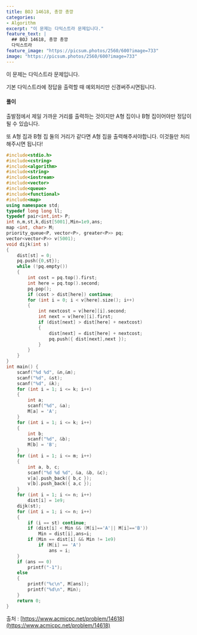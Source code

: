 ```yaml
---
title: BOJ 14618, 총깡 총깡
categories:
- Algorithm
excerpt: "이 문제는 다익스트라 문제입니다."
feature_text: |
  ## BOJ 14618, 총깡 총깡
  다익스트라
feature_image: "https://picsum.photos/2560/600?image=733"
image: "https://picsum.photos/2560/600?image=733"
---
```


이 문제는 다익스트라 문제입니다.

기본 다익스트라에  정답을 출력할 때 예외처리만 신경써주시면됩니다.

<h4>풀이</h4> 
출발점에서 제일 가까운 거리를 출력하는 것이지만 A형 집이나 B형 집이어야만 정답이 될 수 있습니다.

또 A형 집과 B형 집 둘의 거리가 같다면 A형 집을 출력해주셔야합니다. 이것들만 처리해주시면 됩니다!


```c++
#include<stdio.h>
#include<cstring>
#include<algorithm>
#include<string>
#include<iostream>
#include<vector>
#include<queue>
#include<functional>
#include<map>
using namespace std;
typedef long long ll;
typedef pair<int,int> P;
int n,m,st,k,dist[5001],Min=1e9,ans;
map <int, char> M;
priority_queue<P, vector<P>, greater<P>> pq;
vector<vector<P>> v(5001);
void dijk(int s)
{
	dist[st] = 0;
	pq.push({0,st});
	while (!pq.empty())
	{
		int cost = pq.top().first;
		int here = pq.top().second;
		pq.pop();
		if (cost > dist[here]) continue;
		for (int i = 0; i < v[here].size(); i++)
		{
			int nextcost = v[here][i].second;
			int next = v[here][i].first;
			if (dist[next] > dist[here] + nextcost)
			{
				dist[next] = dist[here] + nextcost;
				pq.push({ dist[next],next });
			}
		}
	}
}
int main() {
	scanf("%d %d", &n,&m);
	scanf("%d", &st);
	scanf("%d", &k);
	for (int i = 1; i <= k; i++)
	{
		int a;
		scanf("%d", &a);
		M[a] = 'A';
	}
	for (int i = 1; i <= k; i++)
	{
		int b;
		scanf("%d", &b);
		M[b] = 'B';
	}
	for (int i = 1; i <= m; i++)
	{
		int a, b, c;
		scanf("%d %d %d", &a, &b, &c);
		v[a].push_back({ b,c });
		v[b].push_back({ a,c });
	}
	for (int i = 1; i <= n; i++)
		dist[i] = 1e9;
	dijk(st);
	for (int i = 1; i <= n; i++)
	{
		if (i == st) continue;
		if (dist[i] < Min && (M[i]=='A'|| M[i]=='B'))
			Min = dist[i],ans=i;
		if (Min == dist[i] && Min != 1e9)
			if (M[i] == 'A')
				ans = i;
	}
	if (ans == 0)
		printf("-1");
	else
	{
		printf("%c\n", M[ans]);
		printf("%d\n", Min);
	}
	return 0;
}
```

출처 : [https://www.acmicpc.net/problem/14618](https://www.acmicpc.net/problem/14618)